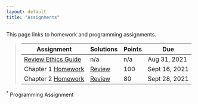 ```yaml
---
layout: default
title: "Assignments"
---
```


This page links to homework and programming assignments.

> Assignment | Solutions | Points | Due
> ---------- | ---- | ------ | ---
> [Review Ethics Guide](assignment01.html) | n/a | n/a | Aug 31, 2021
> Chapter 1 [Homework](homework1.html) | [Review](homework1_review.md) | 100 | Sept 16, 2021
> Chapter 2 [Homework](homework2.html) | [Review](homework2_review.md) | 80 | Sept 28, 2021

<sup>*</sup> Programming Assignment
